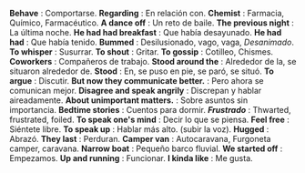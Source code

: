 **Behave** : Comportarse.
**Regarding** : En relación con.
**Chemist** : Farmacia, Químico, Farmacéutico.
**A dance off** : Un reto de baile.
**The previous night** : La última noche. 
**He had had breakfast** : Que había desayunado.
**He had had** : Que había tenido.
**Bummed** : Desilusionado, vago, vaga, *Desanimado*.
**To whisper** : Susurrar.
**To shout** : Gritar.
**To gossip** : Cotilleo, Chismes.
**Coworkers** : Compañeros de trabajo.
**Stood around the** : Alrededor de la, se situaron alrededor de.
**Stood** : En, se puso en pie, se paró, se situó.
**To argue** : Discutir.
**But now they communicate better.** : Pero ahora se comunican mejor.
**Disagree and speak angrily** :  Discrepan y hablar aireadamente. 
**About unimportant matters.** : Sobre asuntos sin importancia.
**Bedtime stories** : Cuentos para dormir.
***Frustrado*** : Thwarted, frustrated, foiled.
**To speak one's mind** : Decir lo que se piensa.
**Feel free** : Siéntete libre.
**To speak up** : Hablar más alto. (subir la voz).
**Hugged** : Abrazó.
**They last** : Perduran.
**Camper van** : Autocaravana, Furgoneta camper, caravana.
**Narrow boat** : Pequeño barco fluvial.
**We started off** : Empezamos.
**Up and running** : Funcionar.
**I kinda like** : Me gusta.
